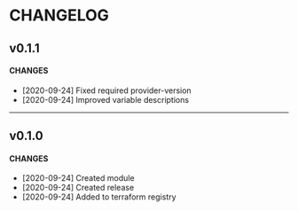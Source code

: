 # CHANGELOG

## v0.1.1

#### CHANGES

- [2020-09-24] Fixed required provider-version
- [2020-09-24] Improved variable descriptions

---

## v0.1.0 

#### CHANGES

- [2020-09-24] Created module
- [2020-09-24] Created release
- [2020-09-24] Added to terraform registry
